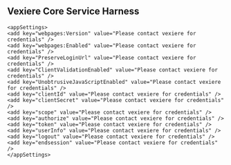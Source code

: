 ## Vexiere Core Service Harness ##


  	<appSettings>
    <add key="webpages:Version" value="Please contact vexiere for credentials" />
    <add key="webpages:Enabled" value="Please contact vexiere for credentials" />
    <add key="PreserveLoginUrl" value="Please contact vexiere for credentials" />
    <add key="ClientValidationEnabled" value="Please contact vexiere for credentials" />
    <add key="UnobtrusiveJavaScriptEnabled" value="Please contact vexiere for credentials" />
    <add key="clientId" value="Please contact vexiere for credentials" />
    <add key="clientSecret" value="Please contact vexiere for credentials" />
    <add key="scope" value="Please contact vexiere for credentials" />
    <add key="authorize" value="Please contact vexiere for credentials" />
    <add key="token" value="Please contact vexiere for credentials" />
    <add key="userInfo" value="Please contact vexiere for credentials" />
    <add key="logout" value="Please contact vexiere for credentials" />
    <add key="endsession" value="Please contact vexiere for credentials" />
  	</appSettings>
